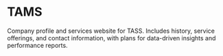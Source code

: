 # TAMS
Company profile and services website for TASS. Includes history, service offerings, and contact information, with plans for data-driven insights and performance reports.
